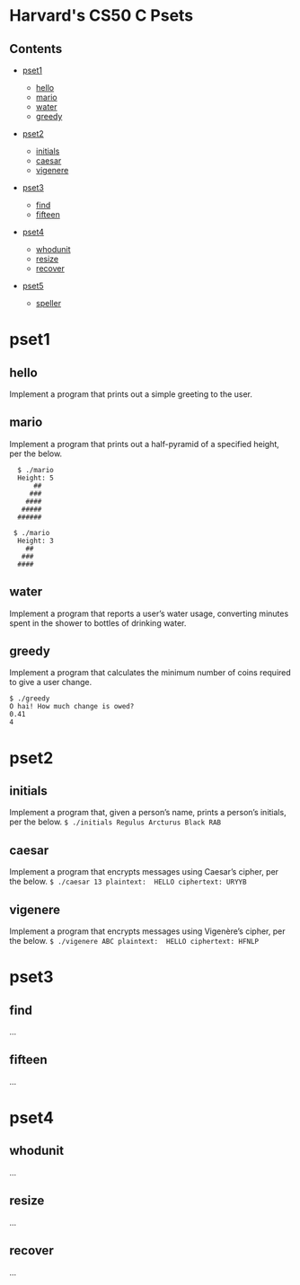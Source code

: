 Harvard's CS50 C Psets
======================

Contents
--------
* [pset1](#pset1)
  * [hello](#hello)
  * [mario](#mario)
  * [water](#water)
  * [greedy](#greedy)
  
* [pset2](#pset2)
  * [initials](#initials)
  * [caesar](#caesar)
  * [vigenere](#vigenere)
  
* [pset3](#pset3)
  * [find](#find)
  * [fifteen](#fifteen)
  
* [pset4](#pset4)
  * [whodunit](#whodunit)
  * [resize](#resize)
  * [recover](#recover)
  
* [pset5](#pset5)
  * [speller](#speller)

  
  
pset1
=====

  hello
  ------
  Implement a program that prints out a simple greeting to the user.
  
  mario
  ------
  Implement a program that prints out a half-pyramid of a specified height, per the below.
  ```
    $ ./mario
    Height: 5
        ##
       ###
      ####
     #####
    ######

   $ ./mario
    Height: 3
      ##
     ###
    ####
  ```
  
  water
  ------
  Implement a program that reports a user’s water usage, converting minutes spent in the shower to bottles of drinking water.
  
  greedy
  ------
  Implement a program that calculates the minimum number of coins required to give a user change.
   ```
   $ ./greedy
   O hai! How much change is owed?
   0.41
   4
   ```
  
pset2
=====

  initials
  ---------
  Implement a program that, given a person’s name, prints a person’s initials, per the below.
  `$ ./initials
Regulus Arcturus Black
RAB`
  
  caesar
  -------
  Implement a program that encrypts messages using Caesar’s cipher, per the below.
  `$ ./caesar 13
plaintext:  HELLO
ciphertext: URYYB`
  
  vigenere
  ---------
  Implement a program that encrypts messages using Vigenère’s cipher, per the below.
  `$ ./vigenere ABC
plaintext:  HELLO
ciphertext: HFNLP`
  
pset3
=====

  find
  ------
  ...
  
  fifteen
  --------
  ...
  
pset4
=====

  whodunit
  ---------
  ...
  
  resize
  -------
  ...
  
  recover
  --------
  ...
